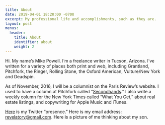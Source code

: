 ```yaml
---
title: About
date: 2019-04-01 18:20:00 -0700
excerpt: My professional life and accomplishments, such as they are.
layout: post
menus:
  header:
    title: About
    identifier: about
    weight: 2
---
```


Hi. My name’s Mike Powell. I’m a freelance writer in Tucson, Arizona. I’ve written for a variety of places both print and web, including Grantland, Pitchfork, the Ringer, Rolling Stone, the Oxford American, Vulture/New York and Deadspin.

As of November, 2016, I will be a columnist on the Paris Review’s website. I used to have a column at Pitchfork called “[Secondhands](https://pitchfork.com/features/secondhands/).” I also write a weekly column for the New York Times called “What You Get,” about real estate listings, and copywriting for Apple Music and iTunes.

[Here](https://twitter.com/sternlunch) is my Twitter “presence.” Here is my email address: [revelatory@gmail.com](mailto:revelatory@gmail.com). Here is a picture of me thinking about my son.
